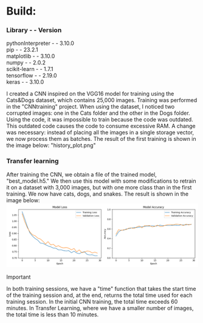 # Build:

### Library - - Version ###

pythonInterpreter - - 3.10.0<br/>
pip - - 23.2.1<br/>
matplotlib - - 3.10.0<br/>
numpy - - 2.0.2<br/>
scikit-learn - - 1.7.1<br/>
tensorflow - - 2.19.0<br/>
keras - - 3.10.0<br/>


I created a CNN inspired on the VGG16 model for training using the Cats&Dogs dataset, which contains 25,000 images. Training was performed in the "CNNtraining" project.
When using the dataset, I noticed two corrupted images: one in the Cats folder and the other in the Dogs folder.
Using the code, it was impossible to train because the code was outdated. This outdated code causes
the code to consume excessive RAM.
A change was necessary: ​​instead of placing all the images in a single storage vector, we now process them as batches.
The result of the first training is shown in the image below:
"history_plot.png"

### Transfer learning ###
After training the CNN, we obtain a file of the trained model, "best_model.h5." We then use this model with some modifications to retrain it on a dataset with 3,000 images, but with one more class than in the first training. We now have cats,
dogs, and snakes.
The result is shown in the image below:
![Final result of Transfer Learning](	/training_history.png)

>[!Important]
>In both training sessions, we have a "time" function that takes the start time of the training session and, at the end, returns the total time used for each training session.
>In the initial CNN training, the total time exceeds 60 minutes. In Transfer Learning, where we have a smaller number of images, the total time is less than 10 minutes.
